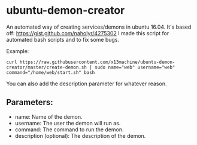 # ubuntu-demon-creator
An automated way of creating services/demons in ubuntu 16.04.
It's based off: https://gist.github.com/naholyr/4275302
I made this script for automated bash scripts and to fix some bugs. 

Example:

	curl https://raw.githubusercontent.com/x13machine/ubuntu-demon-creator/master/create-demon.sh | sudo name="web" username="web" command="/home/web/start.sh" bash

You can also add the description parameter for whatever reason.

## Parameters:
* name: Name of the demon.
* username: The user the demon will run as.
* command: The command to run the demon.
* description (optional): The description of the demon.
	
